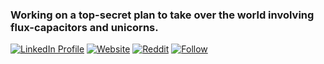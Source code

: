 ### Working on a top-secret plan to take over the world involving flux-capacitors and unicorns.

  [![LinkedIn Profile](https://img.shields.io/badge/LinkedIn-0077B5?style=for-the-badge&logo=linkedin&logoColor=white)](https://linkedin.com/in/gouthamkrishnakv)
  [![Website](https://img.shields.io/badge/Telegram-2CA5E0?style=for-the-badge&logo=telegram&logoColor=white)](https://t.me/gotoshell)
  [![Reddit](https://img.shields.io/reddit/user-karma/combined/gauthamkrishna9991?label=Karma&logo=reddit&style=for-the-badge)](https://reddit.com/u/gauthamkrishna9991)
  [![Follow](https://img.shields.io/github/followers/gouthamkrishnakv?label=Follow&logo=github&style=for-the-badge)](https://github.com/gouthamkrishnakv)
<!--
**gauthamkrishna9991/gauthamkrishna9991** is a ✨ _special_ ✨ repository because its `README.md` (this file) appears on your GitHub profile.

Here are some ideas to get you started:

- 🔭 I’m currently working on ...
- 🌱 I’m currently learning ...
- 👯 I’m looking to collaborate on ...
- 🤔 I’m looking for help with ...
- 💬 Ask me about ...
- 📫 How to reach me: ...
- 😄 Pronouns: ...
- ⚡ Fun fact: ...
-->

